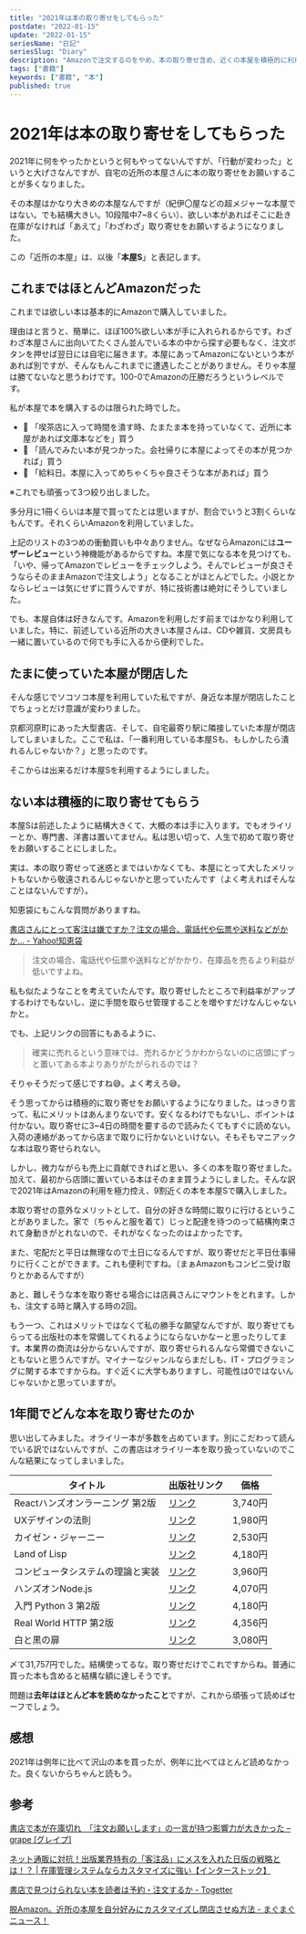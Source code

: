 ```yaml
---
title: "2021年は本の取り寄せをしてもらった"
postdate: "2022-01-15"
update: "2022-01-15"
seriesName: "日記"
seriesSlug: "Diary"
description: "Amazonで注文するのをやめ、本の取り寄せ含め、近くの本屋を積極的に利用するようになりました。"
tags: ["書籍"]
keywords: ["書籍", "本"]
published: true
---
```


# 2021年は本の取り寄せをしてもらった

2021年に何をやったかというと何もやってないんですが、「行動が変わった」というと大げさなんですが、自宅の近所の本屋さんに本の取り寄せをお願いすることが多くなりました。

その本屋はかなり大きめの本屋なんですが（紀伊〇屋などの超メジャーな本屋ではない。でも結構大きい。10段階中7~8くらい）、欲しい本があればそこに赴き在庫がなければ「あえて」「わざわざ」取り寄せをお願いするようになりました。

<aside>

この「近所の本屋」は、以後「**本屋S**」と表記します。

</aside>

## これまではほとんどAmazonだった

これまでは欲しい本は基本的にAmazonで購入していました。

理由はと言うと、簡単に、ほぼ100%欲しい本が手に入れられるからです。わざわざ本屋さんに出向いてたくさん並んでいる本の中から探す必要もなく、注文ボタンを押せば翌日には自宅に届きます。本屋にあってAmazonにないという本があれば別ですが、そんなもんこれまでに遭遇したことがありません。そりゃ本屋は勝てないなと思うわけです。100-0でAmazonの圧勝だろうというレベルです。

私が本屋で本を購入するのは限られた時でした。

- 🤔 「喫茶店に入って時間を潰す時、たまたま本を持っていなくて、近所に本屋があれば文庫本などを」買う
- 🤔 「読んでみたい本が見つかった。会社帰りに本屋によってその本が見つかれば」買う
- 🤔 「給料日。本屋に入ってめちゃくちゃ良さそうな本があれば」買う

※これでも頑張って3つ絞り出しました。

多分月に1冊くらいは本屋で買ってたとは思いますが、割合でいうと3割くらいなもんです。それくらいAmazonを利用していました。

上記のリストの3つめの衝動買いも中々ありません。なぜならAmazonには**ユーザーレビュー**という神機能があるからですね。本屋で気になる本を見つけても、「いや、帰ってAmazonでレビューをチェックしよう。そんでレビューが良さそうならそのままAmazonで注文しよう」となることがほとんどでした。小説とかならレビューは気にせずに買うんですが、特に技術書は絶対にそうしていました。

でも、本屋自体は好きなんです。Amazonを利用しだす前まではかなり利用していました。特に、前述している近所の大きい本屋さんは、CDや雑貨、文房具も一緒に置いているので何でも手に入るから便利でした。

## たまに使っていた本屋が閉店した

そんな感じでソコソコ本屋を利用していた私ですが、身近な本屋が閉店したことでちょっとだけ意識が変わりました。

京都河原町にあった大型書店、そして、自宅最寄り駅に隣接していた本屋が閉店してしまいました。ここで私は、「一番利用している本屋Sも、もしかしたら潰れるんじゃないか？」と思ったのです。

そこからは出来るだけ本屋Sを利用するようにしました。

## ない本は積極的に取り寄せてもらう

本屋Sは前述したように結構大きくて、大概の本は手に入ります。でもオライリーとか、専門書、洋書は置いてません。私は思い切って、人生で初めて取り寄せをお願いすることにしました。

実は、本の取り寄せって迷惑とまではいかなくても、本屋にとって大したメリットもないから敬遠されるんじゃないかと思っていたんです（よく考えればそんなことはないんですが）。

知恵袋にもこんな質問がありますね。

[書店さんにとって客注は嫌ですか？注文の場合、電話代や伝票や送料などがかか... - Yahoo!知恵袋](https://detail.chiebukuro.yahoo.co.jp/qa/question_detail/q1143871006)

> 注文の場合、電話代や伝票や送料などがかかり、在庫品を売るより利益が低いですよね。

私も似たようなことを考えていたんです。取り寄せしたところで利益率がアップするわけでもないし、逆に手間を取らせ管理することを増やすだけなんじゃないかと。

でも、上記リンクの回答にもあるように、

> 確実に売れるという意味では、売れるかどうかわからないのに店頭にずっと置いてある本よりありがたがられるのでは？

そりゃそうだって感じですね😅。よく考えろ😅。

そう思ってからは積極的に取り寄せをお願いするようになりました。はっきり言って、私にメリットはあんまりないです。安くなるわけでもないし、ポイントは付かない。取り寄せに3~4日の時間を要するので読みたくてもすぐに読めない。入荷の連絡があってから店まで取りに行かないといけない。そもそもマニアックな本は取り寄せられない。

しかし、微力ながらも売上に貢献できればと思い、多くの本を取り寄せました。加えて、最初から店頭に置いている本はそのまま買うようにしました。そんな訳で2021年はAmazonの利用を極力控え、9割近くの本を本屋Sで購入しました。

本取り寄せの意外なメリットとして、自分の好きな時間に取りに行けるということがありました。家で（ちゃんと服を着て）じっと配達を待つのって結構拘束されて身動きがとれないので、それがなくなったのはよかったです。

また、宅配だと平日は無理なので土日になるんですが、取り寄せだと平日仕事帰りに行くことができます。これも便利ですね。（まぁAmazonもコンビニ受け取りとかあるんですが）

あと、難しそうな本を取り寄せる場合には店員さんにマウントをとれます。しかも、注文する時と購入する時の2回。

もう一つ、これはメリットではなくて私の勝手な願望なんですが、取り寄せてもらってる出版社の本を常備してくれるようにならないかなーと思ったりしてます。本業界の商流は分からないんですが、取り寄せられるんなら常備できないこともないと思うんですが。マイナーなジャンルならまだしも、IT・プログラミングに関する本ですからね。すぐ近くに大学もありますし、可能性は0ではないんじゃないかと思っていますが。

## 1年間でどんな本を取り寄せたのか

思い出してみました。オライリー本が多数を占めています。別にこだわって読んでいる訳ではないんですが、この書店はオライリー本を取り扱っていないのでこんな結果になってしまいました。

|タイトル|出版社リンク|価格|
|---|---|---|
|Reactハンズオンラーニング 第2版|[リンク](https://www.oreilly.co.jp/books/9784873119380/)|3,740円|
|UXデザインの法則|[リンク](https://www.oreilly.co.jp/books/9784873119496/)|1,980円|
|カイゼン・ジャーニー|[リンク](https://www.shoeisha.co.jp/book/detail/9784798153346)|2,530円|
|Land of Lisp|[リンク](https://www.oreilly.co.jp/books/9784873115870/)|4,180円|
|コンピュータシステムの理論と実装|[リンク](https://www.oreilly.co.jp/books/9784873117126/)|3,960円|
|ハンズオンNode.js|[リンク](https://www.oreilly.co.jp/books/9784873119236/)|4,070円|
|入門 Python 3 第2版|[リンク](https://www.oreilly.co.jp/books/9784873119328/)|4,180円|
|Real World HTTP 第2版|[リンク](https://www.oreilly.co.jp/books/9784873119038/)|4,356円|
|白と黒の扉|[リンク](http://www.utp.or.jp/book/b306519.html)|3,080円|

〆て31,757円でした。結構使ってるな。取り寄せだけでこれですからね。普通に買った本も含めると結構な額に達しそうです。

問題は**去年はほとんど本を読めなかったこと**ですが、これから頑張って読めばセーフでしょう。

## 感想

2021年は例年に比べて沢山の本を買ったが、例年に比べてほとんど読めなかった。良くないからちゃんと読もう。

## 参考

[書店で本が在庫切れ　「注文お願いします」の一言が持つ影響力が大きかった  &#8211;  grape [グレイプ]](https://grapee.jp/280158)

[ネット通販に対抗！出版業界特有の「客注品」にメスを入れた日版の戦略とは！？ | 在庫管理システムならカスタマイズに強い【インターストック】](https://www.inter-stock.net/column/no58/)

[書店で見つけられない本を読者は予約・注文するか - Togetter](https://togetter.com/li/1068313)

[脱Amazon。近所の本屋を自分好みにカスタマイズし閉店させぬ方法 - まぐまぐニュース！](https://www.mag2.com/p/news/410574)